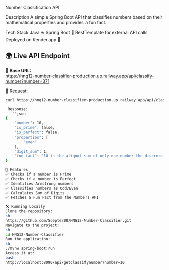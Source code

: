  Number Classification API

Description
A simple Spring Boot API that classifies numbers based on their mathematical properties and provides a fun fact.

Tech Stack
Java ☕
Spring Boot 🌱
RestTemplate for external API calls
Deployed on Render.app 🚀

## 🌍 Live API Endpoint
🚀 **Base URL:**  
https://hng12-number-classifier-production.up.railway.app/api/classify-number?number=371

📌 Request:
```bash
curl https://hng12-number-classifier-production.up.railway.app/api/classify-number?number=371

 Response:
  ```json
{
    "number": 10,
    "is_prime": false,
    "is_perfect": false,
    "properties": [
        "even"
    ],
    "digit_sum": 1,
    "fun_fact": "10 is the aliquot sum of only one number the discrete semiprime 14."
}

🚀 Features
✅ Checks if a number is Prime
✅ Checks if a number is Perfect
✅ Identifies Armstrong numbers
✅ Classifies numbers as Odd/Even
✅ Calculates Sum of Digits
✅ Fetches a Fun Fact from the Numbers API

🛠️ Running Locally
Clone the repository:
sh
https://github.com/Scepter00/HNG12-Number-Classifier.git
Navigate to the project:
sh
cd HNG12-Number-Classifier
Run the application:
sh
./mvnw spring-boot:run
Access it at:
bash
http://localhost:8090/api/getclassifynumber?number=10